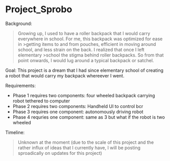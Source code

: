 # Project_Sprobo
Background:
>Growing up, I used to have a roller backpack that I would carry everywhere in school. For me, this backpack was optimized for ease in >getting items to and from pouches, efficient in moving around school, and less strain on the back. I realized that once I left elementary >school the stigma behind roller backpacks. So from that point onwards, I would lug around a typical backpack or satchel. 

Goal:
This project is a dream that I had since elementary school of creating a robot that would carry my backpack whereever I went. 

Requirements:
- Phase 1 requires two components: four wheeled backpack carrying robot tethered to computer
- Phase 2 requires two components: Handheld UI to control bcr
- Phase 3 requires one component: autonomously driving robot 
- Phase 4 requries one component: same as 3 but what if the robot is two wheeled

Timeline:
>Unknown at the moment (due to the scale of this project and the rather influx of ideas that I currently have, I will be posting sproadically on updates for this project)

